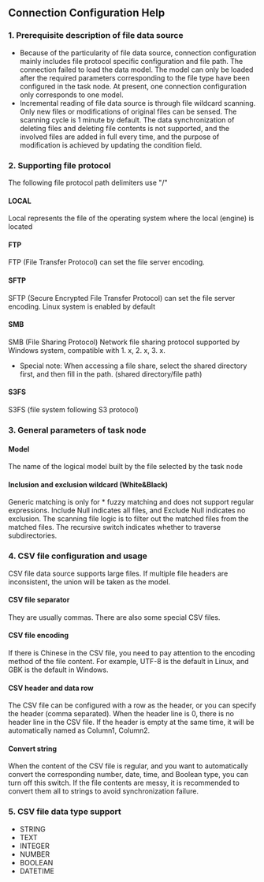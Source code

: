 ## **Connection Configuration Help**

### **1. Prerequisite description of file data source**
- Because of the particularity of file data source, connection configuration mainly includes file protocol specific configuration and file path. The connection failed to load the data model. The model can only be loaded after the required parameters corresponding to the file type have been configured in the task node. At present, one connection configuration only corresponds to one model.
- Incremental reading of file data source is through file wildcard scanning. Only new files or modifications of original files can be sensed. The scanning cycle is 1 minute by default. The data synchronization of deleting files and deleting file contents is not supported, and the involved files are added in full every time, and the purpose of modification is achieved by updating the condition field.

### **2. Supporting file protocol**
The following file protocol path delimiters use "/"
#### **LOCAL**
Local represents the file of the operating system where the local (engine) is located
#### **FTP**
FTP (File Transfer Protocol) can set the file server encoding.
#### **SFTP**
SFTP (Secure Encrypted File Transfer Protocol) can set the file server encoding. Linux system is enabled by default
#### **SMB**
SMB (File Sharing Protocol) Network file sharing protocol supported by Windows system, compatible with 1. x, 2. x, 3. x.
- Special note: When accessing a file share, select the shared directory first, and then fill in the path. (shared directory/file path)
#### **S3FS**
S3FS (file system following S3 protocol)

### **3. General parameters of task node**
#### **Model**
The name of the logical model built by the file selected by the task node
#### **Inclusion and exclusion wildcard (White&Black)**
Generic matching is only for * fuzzy matching and does not support regular expressions. Include Null indicates all files, and Exclude Null indicates no exclusion. The scanning file logic is to filter out the matched files from the matched files. The recursive switch indicates whether to traverse subdirectories.

### **4. CSV file configuration and usage**
CSV file data source supports large files. If multiple file headers are inconsistent, the union will be taken as the model.
#### **CSV file separator**
They are usually commas. There are also some special CSV files.
#### **CSV file encoding**
If there is Chinese in the CSV file, you need to pay attention to the encoding method of the file content. For example, UTF-8 is the default in Linux, and GBK is the default in Windows.
#### **CSV header and data row**
The CSV file can be configured with a row as the header, or you can specify the header (comma separated). When the header line is 0, there is no header line in the CSV file. If the header is empty at the same time, it will be automatically named as Column1, Column2.
#### **Convert string**
When the content of the CSV file is regular, and you want to automatically convert the corresponding number, date, time, and Boolean type, you can turn off this switch. If the file contents are messy, it is recommended to convert them all to strings to avoid synchronization failure.

### **5. CSV file data type support**
- STRING
- TEXT
- INTEGER
- NUMBER
- BOOLEAN
- DATETIME